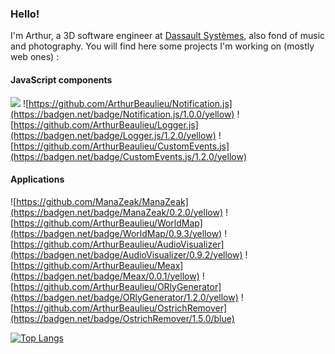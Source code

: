 ### Hello!

I'm Arthur, a 3D software engineer at [Dassault Systèmes](https://www.3ds.com/), also fond of music and photography. You will find here some projects I'm working on (mostly web ones) :

#### JavaScript components

[![](https://badgen.net/badge/Shortcut.js/1.0.0/yellow)](https://github.com/ArthurBeaulieu/Shortcut.js)
![https://github.com/ArthurBeaulieu/Notification.js](https://badgen.net/badge/Notification.js/1.0.0/yellow)
![https://github.com/ArthurBeaulieu/Logger.js](https://badgen.net/badge/Logger.js/1.2.0/yellow)
![https://github.com/ArthurBeaulieu/CustomEvents.js](https://badgen.net/badge/CustomEvents.js/1.2.0/yellow)

#### Applications

![https://github.com/ManaZeak/ManaZeak](https://badgen.net/badge/ManaZeak/0.2.0/yellow)
![https://github.com/ArthurBeaulieu/WorldMap](https://badgen.net/badge/WorldMap/0.9.3/yellow)
![https://github.com/ArthurBeaulieu/AudioVisualizer](https://badgen.net/badge/AudioVisualizer/0.9.2/yellow)
![https://github.com/ArthurBeaulieu/Meax](https://badgen.net/badge/Meax/0.0.1/yellow)
![https://github.com/ArthurBeaulieu/ORlyGenerator](https://badgen.net/badge/ORlyGenerator/1.2.0/yellow)
![https://github.com/ArthurBeaulieu/OstrichRemover](https://badgen.net/badge/OstrichRemover/1.5.0/blue)

[![Top Langs](https://github-readme-stats.vercel.app/api/top-langs/?username=ArthurBeaulieu&layout=compact)](https://github.com/ArthurBeaulieu/github-readme-stats)
